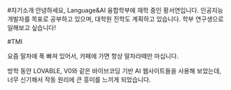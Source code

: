 #자기소개
안녕하세요, Language&AI 융합학부에 재학 중인 황서연입니다. 인공지능 개발자를 목표로 공부하고 있으며, 대학원 진학도 계획하고 있습니다. 학부 연구생으로 일해보고 싶습니다!

#TMI

요즘 말차에 푹 빠져 있어서, 카페에 가면 항상 말차라떼만 마십니다.

방학 동안 LOVABLE, V0와 같은 바이브코딩 기반 AI 웹사이트들을 사용해 보았는데, 너무 신기해서 작동 원리에 큰 흥미를 느끼게 되었습니다.
